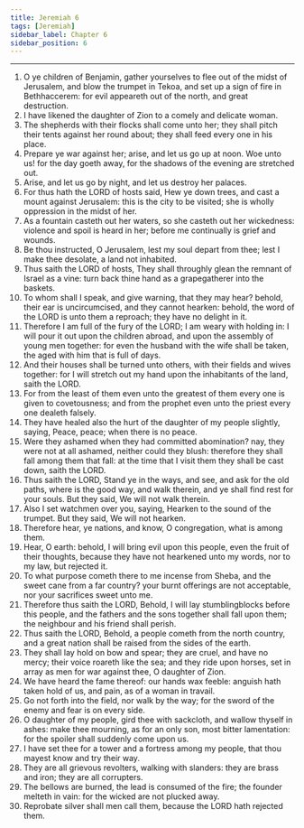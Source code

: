 ```yaml
---
title: Jeremiah 6
tags: [Jeremiah]
sidebar_label: Chapter 6
sidebar_position: 6
---
```


---
1. O ye children of Benjamin, gather yourselves to flee out of the midst of Jerusalem, and blow the trumpet in Tekoa, and set up a sign of fire in Bethhaccerem: for evil appeareth out of the north, and great destruction.
2. I have likened the daughter of Zion to a comely and delicate woman.
3. The shepherds with their flocks shall come unto her; they shall pitch their tents against her round about; they shall feed every one in his place.
4. Prepare ye war against her; arise, and let us go up at noon. Woe unto us! for the day goeth away, for the shadows of the evening are stretched out.
5. Arise, and let us go by night, and let us destroy her palaces.
6. For thus hath the LORD of hosts said, Hew ye down trees, and cast a mount against Jerusalem: this is the city to be visited; she is wholly oppression in the midst of her.
7. As a fountain casteth out her waters, so she casteth out her wickedness: violence and spoil is heard in her; before me continually is grief and wounds.
8. Be thou instructed, O Jerusalem, lest my soul depart from thee; lest I make thee desolate, a land not inhabited.
9. Thus saith the LORD of hosts, They shall throughly glean the remnant of Israel as a vine: turn back thine hand as a grapegatherer into the baskets.
10. To whom shall I speak, and give warning, that they may hear? behold, their ear is uncircumcised, and they cannot hearken: behold, the word of the LORD is unto them a reproach; they have no delight in it.
11. Therefore I am full of the fury of the LORD; I am weary with holding in: I will pour it out upon the children abroad, and upon the assembly of young men together: for even the husband with the wife shall be taken, the aged with him that is full of days.
12. And their houses shall be turned unto others, with their fields and wives together: for I will stretch out my hand upon the inhabitants of the land, saith the LORD.
13. For from the least of them even unto the greatest of them every one is given to covetousness; and from the prophet even unto the priest every one dealeth falsely.
14. They have healed also the hurt of the daughter of my people slightly, saying, Peace, peace; when there is no peace.
15. Were they ashamed when they had committed abomination? nay, they were not at all ashamed, neither could they blush: therefore they shall fall among them that fall: at the time that I visit them they shall be cast down, saith the LORD.
16. Thus saith the LORD, Stand ye in the ways, and see, and ask for the old paths, where is the good way, and walk therein, and ye shall find rest for your souls. But they said, We will not walk therein.
17. Also I set watchmen over you, saying, Hearken to the sound of the trumpet. But they said, We will not hearken.
18. Therefore hear, ye nations, and know, O congregation, what is among them.
19. Hear, O earth: behold, I will bring evil upon this people, even the fruit of their thoughts, because they have not hearkened unto my words, nor to my law, but rejected it.
20. To what purpose cometh there to me incense from Sheba, and the sweet cane from a far country? your burnt offerings are not acceptable, nor your sacrifices sweet unto me.
21. Therefore thus saith the LORD, Behold, I will lay stumblingblocks before this people, and the fathers and the sons together shall fall upon them; the neighbour and his friend shall perish.
22. Thus saith the LORD, Behold, a people cometh from the north country, and a great nation shall be raised from the sides of the earth.
23. They shall lay hold on bow and spear; they are cruel, and have no mercy; their voice roareth like the sea; and they ride upon horses, set in array as men for war against thee, O daughter of Zion.
24. We have heard the fame thereof: our hands wax feeble: anguish hath taken hold of us, and pain, as of a woman in travail.
25. Go not forth into the field, nor walk by the way; for the sword of the enemy and fear is on every side.
26. O daughter of my people, gird thee with sackcloth, and wallow thyself in ashes: make thee mourning, as for an only son, most bitter lamentation: for the spoiler shall suddenly come upon us.
27. I have set thee for a tower and a fortress among my people, that thou mayest know and try their way.
28. They are all grievous revolters, walking with slanders: they are brass and iron; they are all corrupters.
29. The bellows are burned, the lead is consumed of the fire; the founder melteth in vain: for the wicked are not plucked away.
30. Reprobate silver shall men call them, because the LORD hath rejected them.